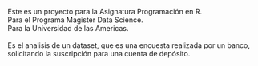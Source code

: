 Este es un proyecto para la Asignatura Programación en R.</br>
Para el Programa Magister Data Science.</br>
Para la Universidad de las Americas.</br>
</br>
Es el analisis de un dataset, que es una encuesta realizada por un banco, solicitando la suscripción para una cuenta de depósito.</br>


